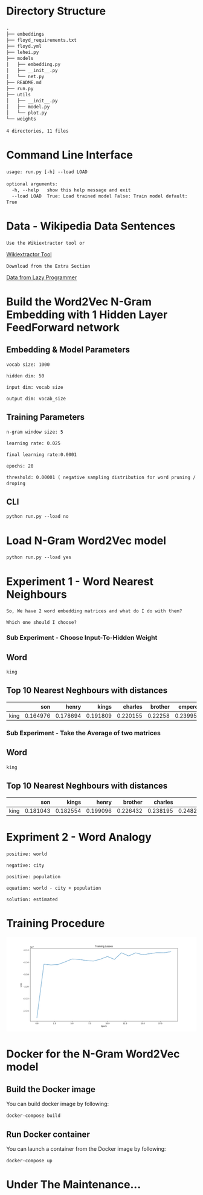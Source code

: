 # Directory Structure
```text
.
├── embeddings
├── floyd_requirements.txt
├── floyd.yml
├── lehei.py
├── models
│   ├── embedding.py
│   ├── __init__.py
│   └── net.py
├── README.md
├── run.py
├── utils
│   ├── __init__.py
│   ├── model.py
│   └── plot.py
└── weights

4 directories, 11 files
```

# Command Line Interface
```text
usage: run.py [-h] --load LOAD

optional arguments:
  -h, --help   show this help message and exit
  --load LOAD  True: Load trained model False: Train model default: True

```

# Data - Wikipedia Data Sentences

```text
Use the Wikiextractor tool or
```
[Wikiextractor Tool](https://github.com/attardi/wikiextractor)
```text
Download from the Extra Section
```
[Data from Lazy Programmer](https://deeplearningcourses.com/c/natural-language-processing-with-deep-learning-in-python)

# Build the Word2Vec N-Gram Embedding with 1 Hidden Layer FeedForward network

## Embedding & Model Parameters
```text
vocab size: 1000
```
```text
hidden dim: 50
```
```text
input dim: vocab size
```
```text
output dim: vocab_size
```

## Training Parameters
```text
n-gram window size: 5
```
```text
learning rate: 0.025
```
```text
final learning rate:0.0001
```
```text
epochs: 20
```
```text
threshold: 0.00001 ( negative sampling distribution for word pruning / droping
```

## CLI
```shell
python run.py --load no
```

# Load N-Gram Word2Vec model
```shell
python run.py --load yes
```


# Experiment 1 - Word Nearest Neighbours
```text
So, We have 2 word embedding matrices and what do I do with them?
```
```text
Which one should I choose?
```

### Sub Experiment - Choose Input-To-Hidden Weight
## Word
```text
king
```
## Top 10 Nearest Neghbours with distances
|      |      son |    henry |    kings |   charles |   brother |   emperor |      iii |     pope |   daughter |
|:-----|---------:|---------:|---------:|----------:|----------:|----------:|---------:|---------:|-----------:|
| king | 0.164976 | 0.178694 | 0.191809 |  0.220155 |   0.22258 |  0.239958 | 0.259195 | 0.308814 |   0.323617 |

### Sub Experiment - Take the Average of two matrices
## Word
```text
king
```
## Top 10 Nearest Neghbours with distances
|      |      son |    kings |    henry |   brother |   charles |      iii |   emperor |   daughter |    louis |
|:-----|---------:|---------:|---------:|----------:|----------:|---------:|----------:|-----------:|---------:|
| king | 0.181043 | 0.182554 | 0.199096 |  0.226432 |  0.238195 | 0.248272 |  0.262365 |   0.352746 | 0.361133 |




# Expriment 2 - Word Analogy


```text
positive: world
```
```text
negative: city
```
```text
positive: population
```
```text
equation: world - city + population
```
```text
solution: estimated
```

# Training Procedure
![](figures/Figure_training.png)



# Docker for the N-Gram Word2Vec model

## Build the Docker image

You can build docker image by following:

```shell
docker-compose build
```

## Run Docker container

You can launch a container from the Docker image by following:

```shell
docker-compose up
```


# Under The Maintenance...


